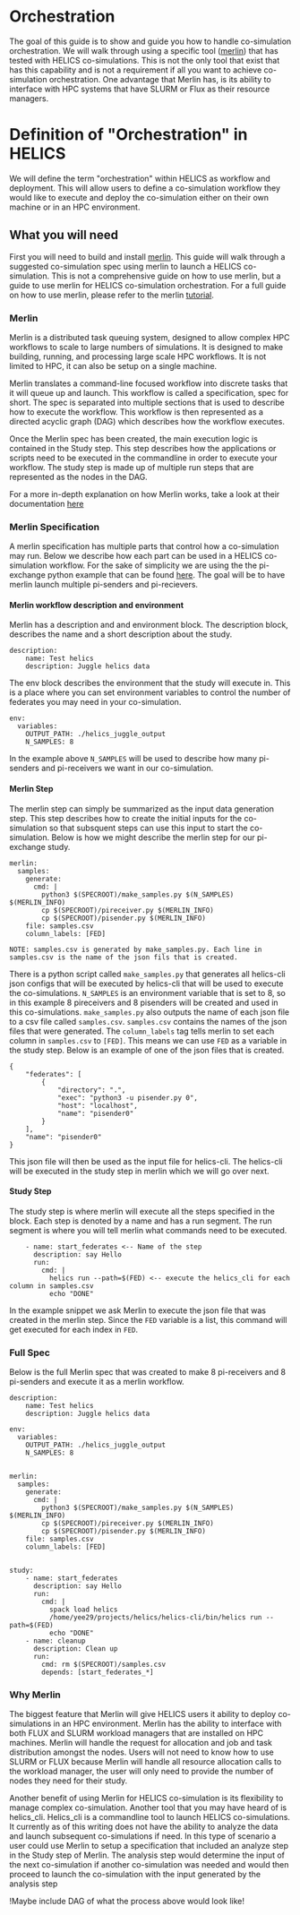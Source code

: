 # Orchestration

The goal of this guide is to show and guide you how to handle
co-simulation orchestration. We will walk through using a specific
tool ([merlin](https://github.com/LLNL/merlin)) that has tested with
HELICS co-simulations. This is not the only tool that exist that has
this capability and is not a requirement if all you want to achieve
co-simulation orchestration. One advantage that Merlin has, is its
ability to interface with HPC systems that have SLURM or Flux as their
resource managers.

# Definition of "Orchestration" in HELICS

We will define the term "orchestration" within HELICS as workflow and
deployment. This will allow users to define a co-simulation workflow
they would like to execute and deploy the co-simulation either on
their own machine or in an HPC environment.

## What you will need

First you will need to build and install
[merlin](https://github.com/LLNL/merlin). This guide will walk through
a suggested co-simulation spec using merlin to launch a HELICS
co-simulation. This is not a comprehensive guide on how to use merlin,
but a guide to use merlin for HELICS co-simulation orchestration. For
a full guide on how to use merlin, please refer to the merlin
[tutorial](https://merlin.readthedocs.io/en/latest/tutorial.html).

### Merlin

Merlin is a distributed task queuing system, designed to allow complex
HPC workflows to scale to large numbers of simulations. It is designed
to make building, running, and processing large scale HPC
workflows. It is not limited to HPC, it can also be setup on a single
machine.

Merlin translates a command-line focused workflow into discrete tasks
that it will queue up and launch. This workflow is called a
specification, spec for short. The spec is separated into multiple
sections that is used to describe how to execute the workflow. This
workflow is then represented as a directed acyclic graph (DAG) which
describes how the workflow executes.

Once the Merlin spec has been created, the main execution logic is
contained in the Study step. This step describes how the applications
or scripts need to be executed in the commandline in order to execute
your workflow. The study step is made up of multiple run steps that
are represented as the nodes in the DAG.

For a more in-depth explanation on how Merlin works, take a look at
their documentation [here](https://merlin.readthedocs.io/en/latest/index.html)

### Merlin Specification

A merlin specification has multiple parts that control how a
co-simulation may run. Below we describe how each part can be used in
a HELICS co-simulation workflow. For the sake of simplicity we are
using the the pi-exchange python example that can be found
[here](https://github.com/GMLC-TDC/HELICS-Examples/tree/master/python/pi-exchange). The
goal will be to have merlin launch multiple pi-senders and
pi-recievers.

#### Merlin workflow description and environment
Merlin has a description and and environment block. The description block,
describes the name and a short description about the study.
```
description:
    name: Test helics 
    description: Juggle helics data
```

The env block describes the environment that the study will execute
in. This is a place where you can set environment variables to control
the number of federates you may need in your co-simulation.

```
env:
  variables:
    OUTPUT_PATH: ./helics_juggle_output
    N_SAMPLES: 8
```

In the example above ```N_SAMPLES``` will be used to describe how many
pi-senders and pi-receivers we want in our co-simulation.



#### Merlin Step

The merlin step can simply be summarized as the input data generation
step. This step describes how to create the initial inputs for the
co-simulation so that subsquent steps can use this input to start the
co-simulation. Below is how we might describe the merlin step for our
pi-exchange study.

```
merlin:
  samples:
    generate:
      cmd: |
        python3 $(SPECROOT)/make_samples.py $(N_SAMPLES) $(MERLIN_INFO)
        cp $(SPECROOT)/pireceiver.py $(MERLIN_INFO)
        cp $(SPECROOT)/pisender.py $(MERLIN_INFO)
    file: samples.csv
    column_labels: [FED]
	
NOTE: samples.csv is generated by make_samples.py. Each line in
samples.csv is the name of the json fils that is created.

```

There is a python script called ```make_samples.py``` that generates
all helics-cli json configs that will be executed by helics-cli that
will be used to execute the co-simulations. ```N_SAMPLES``` is an
environment variable that is set to 8, so in this example 8
pireceivers and 8 pisenders will be created and used in this
co-simulations. ```make_samples.py``` also outputs the name of each
json file to a csv file called ```samples.csv```. ```samples.csv```
contains the names of the json files that were generated. The
```column_labels``` tag tells merlin to set each column in
```samples.csv``` to ```[FED]```. This means we can use ```FED``` as a
variable in the study step. Below is an example of one of the json files that is
created.

```
{
    "federates": [
        {
            "directory": ".",
            "exec": "python3 -u pisender.py 0",
            "host": "localhost",
            "name": "pisender0"
        }
    ],
    "name": "pisender0"
}
```
This json file will then be used as the input file for helics-cli. The
helics-cli will be executed in the study step in merlin which we will
go over next.

#### Study Step

The study step is where merlin will execute all the steps specified in
the block. Each step is denoted by a name and has a run segment. The
run segment is where you will tell merlin what commands need to be
executed.

```
    - name: start_federates <-- Name of the step
      description: say Hello 
      run:
        cmd: |
          helics run --path=$(FED) <-- execute the helics_cli for each column in samples.csv
          echo "DONE"

```
In the example snippet we ask Merlin to execute the json file that was
created in the merlin step. Since the ```FED``` variable is a list,
this command will get executed for each index in ```FED```.

### Full Spec

Below is the full Merlin spec that was created to make 8 pi-receivers
and 8 pi-senders and execute it as a merlin workflow.

```
description:
    name: Test helics 
    description: Juggle helics data

env:
  variables:
    OUTPUT_PATH: ./helics_juggle_output
    N_SAMPLES: 8


merlin:
  samples:
    generate:
      cmd: |
        python3 $(SPECROOT)/make_samples.py $(N_SAMPLES) $(MERLIN_INFO)
        cp $(SPECROOT)/pireceiver.py $(MERLIN_INFO)
        cp $(SPECROOT)/pisender.py $(MERLIN_INFO)
    file: samples.csv
    column_labels: [FED]


study:
    - name: start_federates
      description: say Hello 
      run:
        cmd: |
          spack load helics
          /home/yee29/projects/helics/helics-cli/bin/helics run --path=$(FED)
          echo "DONE"
    - name: cleanup
      description: Clean up
      run:
        cmd: rm $(SPECROOT)/samples.csv
        depends: [start_federates_*]
```

### Why Merlin

The biggest feature that Merlin will give HELICS users it ability to
deploy co-simulations in an HPC environment. Merlin has the ability to
interface with both FLUX and SLURM workload managers that are
installed on HPC machines. Merlin will handle the request for
allocation and job and task distribution amongst the nodes. Users will
not need to know how to use SLURM or FLUX because Merlin will handle
all resource allocation calls to the workload manager, the user will
only need to provide the number of nodes they need for their study.

Another benefit of using Merlin for HELICS co-simulation is its
flexibility to manage complex co-simulation. Another tool that you may
have heard of is helics_cli. Helics_cli is a commandline tool to launch
HELICS co-simulations. It currently as of this writing does not have
the ability to analyze the data and launch subsequent co-simulations
if need. In this type of scenario a user could use Merlin to setup a
specification that included an analyze step in the Study step of
Merlin. The analysis step would determine the input of the next
co-simulation if another co-simulation was needed and would then
proceed to launch the co-simulation with the input generated by the
analysis step

!Maybe include DAG of what the process above would look like!

